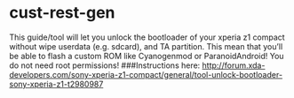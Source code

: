 # cust-rest-gen
This guide/tool will let you unlock the bootloader of your xperia z1 compact without wipe userdata (e.g. sdcard), and TA partition. This mean that you’ll be able to flash a custom ROM like Cyanogenmod or ParanoidAndroid! You do not need root permissions!
###Instructions here:
http://forum.xda-developers.com/sony-xperia-z1-compact/general/tool-unlock-bootloader-sony-xperia-z1-t2980987
